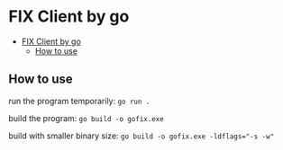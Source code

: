 # FIX Client by go

- [FIX Client by go](#fix-client-by-go)
  - [How to use](#how-to-use)

## How to use

run the program temporarily: `go run .`

build the program: `go build -o gofix.exe`

build with smaller binary size: `go build -o gofix.exe -ldflags="-s -w"`